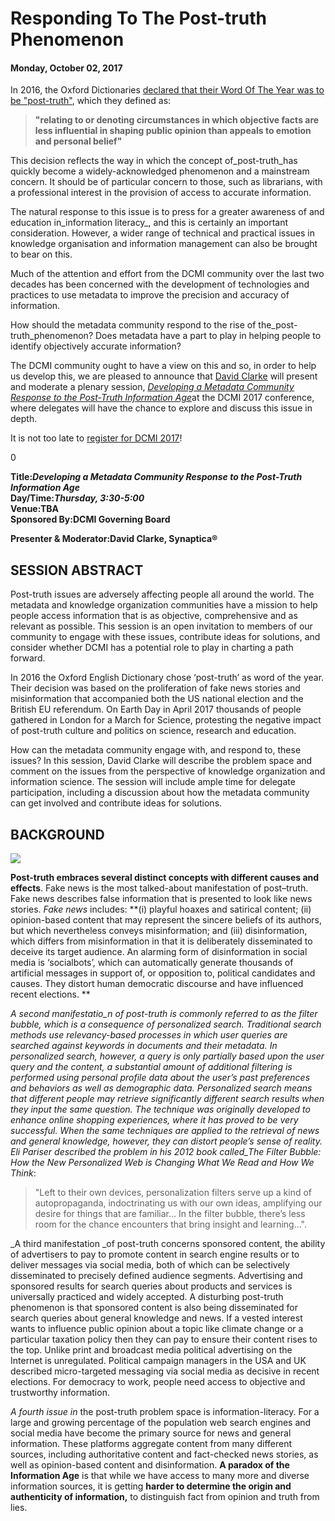 # Responding To The Post-truth Phenomenon

#### Monday, October 02, 2017

In 2016, the Oxford Dictionaries [declared that their Word Of The Year was to be "post-truth"](https://en.oxforddictionaries.com/word-of-the-year/word-of-the-year-2016), which they defined as:

> **"relating to or denoting circumstances in which objective facts are less influential in shaping public opinion than appeals to emotion and personal belief"**

This decision reflects the way in which the concept of\_post-truth\_has quickly become a widely-acknowledged phenomenon and a mainstream concern. It should be of particular concern to those, such as librarians, with a professional interest in the provision of access to accurate information.

The natural response to this issue is to press for a greater awareness of and education in_information literacy_, and this is certainly an important consideration. However, a wider range of technical and practical issues in knowledge organisation and information management can also be brought to bear on this.

Much of the attention and effort from the DCMI community over the last two decades has been concerned with the development of technologies and practices to use metadata to improve the precision and accuracy of information.

How should the metadata community respond to the rise of the\_post-truth\_phenomenon? Does metadata have a part to play in helping people to identify objectively accurate information?

The DCMI community ought to have a view on this and so, in order to help us develop this, we are pleased to announce that [David Clarke](https://davidclarke.blog/) will present and moderate a plenary session, [_Developing a Metadata Community Response to the Post-Truth Information Age_](http://dcevents.dublincore.org/IntConf/index/pages/view/sp17-postTruth)at the DCMI 2017 conference, where delegates will have the chance to explore and discuss this issue in depth.

It is not too late to [register for DCMI 2017](http://dcevents.dublincore.org/IntConf/index/pages/view/reg17)!

0

**Title:**_**Developing a Metadata Community Response to the Post-Truth Information Age**_  
**Day/Time:**_**Thursday, 3:30-5:00**_  
**Venue:TBA**  
**Sponsored By:DCMI Governing Board**

**Presenter & Moderator:David Clarke, Synaptica®**

## **SESSION ABSTRACT**

Post-truth issues are adversely affecting people all around the world. The metadata and knowledge organization communities have a mission to help people access information that is as objective, comprehensive and as relevant as possible. This session is an open invitation to members of our community to engage with these issues, contribute ideas for solutions, and consider whether DCMI has a potential role to play in charting a path forward.

In 2016 the Oxford English Dictionary chose ‘post-truth’ as word of the year. Their decision was based on the proliferation of fake news stories and misinformation that accompanied both the US national election and the British EU referendum. On Earth Day in April 2017 thousands of people gathered in London for a March for Science, protesting the negative impact of post-truth culture and politics on science, research and education.

How can the metadata community engage with, and respond to, these issues? In this session, David Clarke will describe the problem space and comment on the issues from the perspective of knowledge organization and information science. The session will include ample time for delegate participation, including a discussion about how the metadata community can get involved and contribute ideas for solutions.

## **BACKGROUND**

[![](http://dcevents.dublincore.org/public/dc-images/YouTube.png)](https://youtu.be/EBczv-aiIbs)

**Post-truth embraces several distinct concepts with different causes and effects**. Fake news is the most talked-about manifestation of post–truth. Fake news describes false information that is presented to look like news stories. _Fake news_ includes: **\(i\) playful hoaxes and satirical content; \(ii\) opinion-based content that may represent the sincere beliefs of its authors, but which nevertheless conveys misinformation; and \(iii\) disinformation, which differs from misinformation in that it is deliberately disseminated to deceive its target audience. An alarming form of disinformation in social media is ‘socialbots’, which can automatically generate thousands of artificial messages in support of, or opposition to, political candidates and causes. They distort human democratic discourse and have influenced recent elections. **

_A second manifestatio_n of post-truth is commonly referred to as the filter bubble, which is a consequence of personalized search. Traditional search methods use relevancy-based processes in which user queries are searched against keywords in documents and their metadata. In personalized search, however, a query is only partially based upon the user query and the content, a substantial amount of additional filtering is performed using personal profile data about the user’s past preferences and behaviors as well as demographic data. Personalized search means that different people may retrieve significantly different search results when they input the same question. The technique was originally developed to enhance online shopping experiences, where it has proved to be very successful. When the same techniques are applied to the retrieval of news and general knowledge, however, they can distort people’s sense of reality. Eli Pariser described the problem in his 2012 book called_The Filter Bubble: How the New Personalized Web is Changing What We Read and How We Think_:

> "Left to their own devices, personalization filters serve up a kind of autopropaganda, indoctrinating us with our own ideas, amplifying our desire for things that are familiar… In the filter bubble, there’s less room for the chance encounters that bring insight and learning…".

_A third manifestation _of post-truth concerns sponsored content, the ability of advertisers to pay to promote content in search engine results or to deliver messages via social media, both of which can be selectively disseminated to precisely defined audience segments. Advertising and sponsored results for search queries about products and services is universally practiced and widely accepted. A disturbing post-truth phenomenon is that sponsored content is also being disseminated for search queries about general knowledge and news. If a vested interest wants to influence public opinion about a topic like climate change or a particular taxation policy then they can pay to ensure their content rises to the top. Unlike print and broadcast media political advertising on the Internet is unregulated. Political campaign managers in the USA and UK described micro-targeted messaging via social media as decisive in recent elections. For democracy to work, people need access to objective and trustworthy information.

_A fourth issue in_ the post-truth problem space is information-literacy. For a large and growing percentage of the population web search engines and social media have become the primary source for news and general information. These platforms aggregate content from many different sources, including authoritative content and fact-checked news stories, as well as opinion-based content and disinformation. **A paradox of the Information Age** is that while we have access to many more and diverse information sources, it is getting **harder to determine the origin and authenticity of information,** to distinguish fact from opinion and truth from lies.

